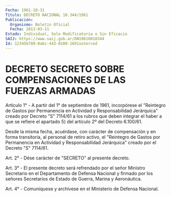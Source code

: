 ```yaml
---
Fecha: 1961-10-31
Título: DECRETO NACIONAL 10.344/1961
Publicación:
  Organismo: Boletín Oficial
  Fecha: 2013-03-11
Estado: Individual, Solo Modificatoria o Sin Eficacia
SAIJ: https://www.saij.gob.ar/DN19610010344
Id: 123456789-0abc-443-0100-1691soterced
---
```

# DECRETO SECRETO SOBRE COMPENSACIONES DE LAS FUERZAS ARMADAS

<a id="1"></a>
Artículo 1° - A partir del 1° de septiembre de 1961, incorpórese el "Reintegro de Gastos por Permanencia en Actividad y Responsabilidad Jerárquica" creado por Decreto "S" 7114/61 a los rubros que deben integrar el haber a que se refiere el apartado 5) del artículo 2º del Decreto 6.100/61.

Desde la misma fecha, acuérdase, con carácter de compensación y en forma transitoria, al personal de retiro activo, el "Reintegro de Gastos por Permanencia en Actividad y Responsabilidad Jerárquica" creado por el Decreto "S" 7114/61.

<a id="2"></a>
Art. 2° - Dése carácter de "SECRETO" al presente decreto.

<a id="3"></a>
Art. 3° - El presente decreto será refrendado por el señor Ministro Secretario en el Departamento de Defensa Nacional y firmado por los señores Secretarios de Estado de Guerra, Marina y Aeronáutica.

<a id="4"></a>
Art. 4° - Comuníquese y archívese en el Ministerio de Defensa Nacional.